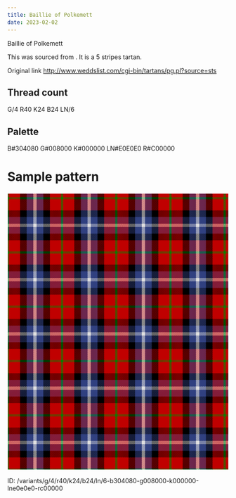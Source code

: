 ```yaml
---
title: Baillie of Polkemett
date: 2023-02-02
---
```

Baillie of Polkemett

This was sourced from <no value>.  It is a 5 stripes tartan.

Original link http://www.weddslist.com/cgi-bin/tartans/pg.pl?source=sts

## Thread count
G/4 R40 K24 B24 LN/6

## Palette
B#304080 G#008000 K#000000 LN#E0E0E0 R#C00000

# Sample pattern

![Tartan detail](tartan.png "G/4 R40 K24 B24 LN/6 tartan")

ID: /variants/g/4/r40/k24/b24/ln/6-b304080-g008000-k000000-lne0e0e0-rc00000